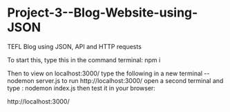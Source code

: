 # Project-3--Blog-Website-using-JSON
TEFL Blog using JSON, API and HTTP requests

To start this, type this in the command terminal:
npm i

Then to view on localhost:3000/ type the following in a new terminal --
nodemon server.js to run http://localhost:3000/
open a second terminal and type :
nodemon index.js
then test it in your browser:

http://localhost:3000/
